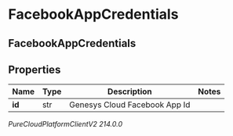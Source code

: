 # FacebookAppCredentials

## FacebookAppCredentials

## Properties

|Name | Type | Description | Notes|
|------------ | ------------- | ------------- | -------------|
| **id** | str | Genesys Cloud Facebook App Id | |



_PureCloudPlatformClientV2 214.0.0_
